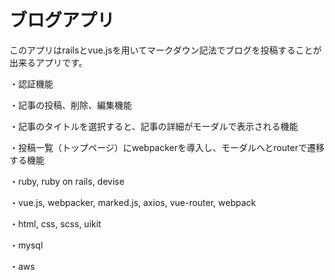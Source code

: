 # ブログアプリ
このアプリはrailsとvue.jsを用いてマークダウン記法でブログを投稿することが出来るアプリです。

・認証機能

・記事の投稿、削除、編集機能

・記事のタイトルを選択すると、記事の詳細がモーダルで表示される機能

・投稿一覧（トップページ）にwebpackerを導入し、モーダルへとrouterで遷移する機能

・ruby, ruby on rails, devise

・vue.js, webpacker, marked.js, axios, vue-router, webpack

・html, css, scss, uikit

・mysql

・aws









